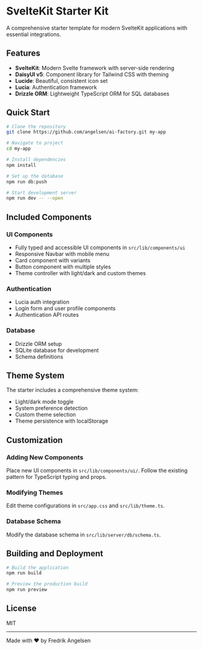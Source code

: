 # SvelteKit Starter Kit

A comprehensive starter template for modern SvelteKit applications with essential integrations.

## Features

- **SvelteKit**: Modern Svelte framework with server-side rendering
- **DaisyUI v5**: Component library for Tailwind CSS with theming
- **Lucide**: Beautiful, consistent icon set
- **Lucia**: Authentication framework
- **Drizzle ORM**: Lightweight TypeScript ORM for SQL databases

## Quick Start

```bash
# Clone the repository
git clone https://github.com/angelsen/ai-factory.git my-app

# Navigate to project
cd my-app

# Install dependencies
npm install

# Set up the database
npm run db:push

# Start development server
npm run dev -- --open
```

## Included Components

### UI Components
- Fully typed and accessible UI components in `src/lib/components/ui`
- Responsive Navbar with mobile menu
- Card component with variants
- Button component with multiple styles
- Theme controller with light/dark and custom themes

### Authentication
- Lucia auth integration
- Login form and user profile components
- Authentication API routes

### Database
- Drizzle ORM setup
- SQLite database for development
- Schema definitions

## Theme System

The starter includes a comprehensive theme system:
- Light/dark mode toggle
- System preference detection
- Custom theme selection
- Theme persistence with localStorage

## Customization

### Adding New Components
Place new UI components in `src/lib/components/ui/`. Follow the existing pattern for TypeScript typing and props.

### Modifying Themes
Edit theme configurations in `src/app.css` and `src/lib/theme.ts`.

### Database Schema
Modify the database schema in `src/lib/server/db/schema.ts`.

## Building and Deployment

```bash
# Build the application
npm run build

# Preview the production build
npm run preview
```

## License

MIT

---

Made with ♥ by Fredrik Angelsen